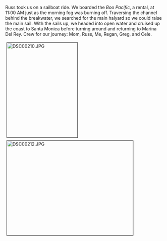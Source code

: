 Russ took us on a sailboat ride.  We boarded the <em>Boo Pacific</em>, a rental, at 11:00 AM just as the morning fog was burning off.  Traversing the channel behind the breakwater, we searched for the main halyard so we could raise the main sail.  With the sails up, we headed into open water and cruised up the coast to Santa Monica before turning around and returning to Marina Del Rey.  Crew for our journey: Mom, Russ, Me, Regan, Greg, and Cele.


<img src="/uploads/2006/11/DSC00210.jpg" height="300" width="224" border="1" hspace="4" vspace="4" alt="DSC00210.JPG" title="DSC00210.JPG" />


<img src="/uploads/2006/11/DSC00212.jpg" height="300" width="400" border="1" hspace="4" vspace="4" alt="DSC00212.JPG" title="DSC00212.JPG" />
